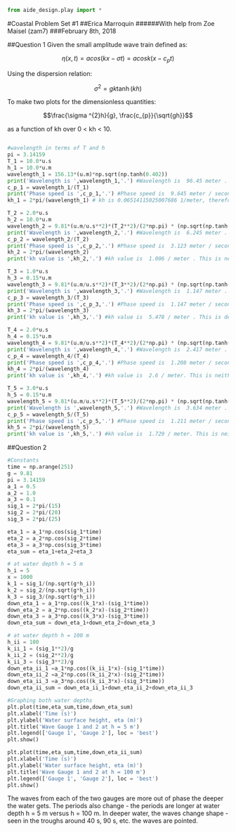 

```python
from aide_design.play import *
```

#Coastal Problem Set #1
##Erica Marroquin
######With help from Zoe Maisel (zam7)
###February 8th, 2018

##Question 1
Given the small amplitude wave train defined as:

$$\eta (x,t)=acos(kx-\sigma t) = acosk(x-c_{p}t)$$

Using the dispersion relation:

$$\sigma ^{2}=gk\tanh(kh)$$

To make two plots for the dimensionless quantities:

$$\frac{\sigma ^{2}h}{g}, \frac{c_{p}}{\sqrt{gh}}$$

as a function of kh over 0 < kh < 10.

```python

#wavelength in terms of T and h
pi = 3.14159
T_1 = 10.0*u.s
h_1 = 10.0*u.m
wavelength_1 = 156.13*(u.m)*np.sqrt(np.tanh(0.402))
print('Wavelength is ',wavelength_1,'.') #Wavelength is  96.45 meter .
c_p_1 = wavelength_1/(T_1)
print('Phase speed is ',c_p_1,'.') #Phase speed is  9.645 meter / second .
kh_1 = 2*pi/(wavelength_1) # kh is 0.06514115025007686 1/meter, therefore SHALLOW WATER and NON-DISPERSIVE.

T_2 = 2.0*u.s
h_2 = 10.0*u.m
wavelength_2 = 9.81*(u.m/u.s**2)*(T_2**2)/(2*np.pi) * (np.sqrt(np.tanh(10.06)))
print('Wavelength is ',wavelength_2,'.') #Wavelength is  6.245 meter .
c_p_2 = wavelength_2/(T_2)
print('Phase speed is ',c_p_2,'.') #Phase speed is  3.123 meter / second .
kh_2 = 2*pi/(wavelength_2)
print('kh value is ',kh_2,'.') #kh value is  1.006 / meter . This is neither shallow or deep, therefore transitional. This is dispersive.

T_3 = 1.0*u.s
h_3 = 0.15*u.m
wavelength_3 = 9.81*(u.m/u.s**2)*(T_3**2)/(2*np.pi) * (np.sqrt(np.tanh(.6036)))
print('Wavelength is ',wavelength_3,'.') #Wavelength is  1.147 meter .
c_p_3 = wavelength_3/(T_3)
print('Phase speed is ',c_p_3,'.') #Phase speed is  1.147 meter / second .
kh_3 = 2*pi/(wavelength_3)
print('kh value is ',kh_3,'.') #kh value is  5.478 / meter . This is deep water. This is dispersive.

T_4 = 2.0*u.s
h_4 = 0.15*u.m
wavelength_4 = 9.81*(u.m/u.s**2)*(T_4**2)/(2*np.pi) * (np.sqrt(np.tanh(.1509)))
print('Wavelength is ',wavelength_4,'.') #Wavelength is  2.417 meter .
c_p_4 = wavelength_4/(T_4)
print('Phase speed is ',c_p_4,'.') #Phase speed is  1.208 meter / second .
kh_4 = 2*pi/(wavelength_4)
print('kh value is ',kh_4,'.') #kh value is  2.6 / meter. This is neither shallow or deep, therefore transitional. This is dispersive.

T_5 = 3.0*u.s
h_5 = 0.15*u.m
wavelength_5 = 9.81*(u.m/u.s**2)*(T_5**2)/(2*np.pi) * (np.sqrt(np.tanh(.067)))
print('Wavelength is ',wavelength_5,'.') #Wavelength is  3.634 meter .
c_p_5 = wavelength_5/(T_5)
print('Phase speed is ',c_p_5,'.') #Phase speed is  1.211 meter / second .
kh_5 = 2*pi/(wavelength_5)
print('kh value is ',kh_5,'.') #kh value is  1.729 / meter. This is neither shallow or deep, therefore transitional. This is dispersive.

```


##Question 2
```python
#Constants
time = np.arange(251)
g = 9.81
pi = 3.14159
a_1 = 0.5
a_2 = 1.0
a_3 = 0.1
sig_1 = 2*pi/(15)
sig_2 = 2*pi/(20)
sig_3 = 2*pi/(25)

eta_1 = a_1*np.cos(sig_1*time)
eta_2 = a_2*np.cos(sig_2*time)
eta_3 = a_3*np.cos(sig_3*time)
eta_sum = eta_1+eta_2+eta_3

# at water depth h = 5 m
h_i = 5
x = 1000
k_1 = sig_1/(np.sqrt(g*h_i))
k_2 = sig_2/(np.sqrt(g*h_i))
k_3 = sig_3/(np.sqrt(g*h_i))
down_eta_1 = a_1*np.cos((k_1*x)-(sig_1*time))
down_eta_2 = a_2*np.cos((k_2*x)-(sig_2*time))
down_eta_3 = a_3*np.cos((k_3*x)-(sig_3*time))
down_eta_sum = down_eta_1+down_eta_2+down_eta_3

# at water depth h = 100 m
h_ii = 100
k_ii_1 = (sig_1**2)/g
k_ii_2 = (sig_2**2)/g
k_ii_3 = (sig_3**2)/g
down_eta_ii_1 =a_1*np.cos((k_ii_1*x)-(sig_1*time))
down_eta_ii_2 =a_2*np.cos((k_ii_2*x)-(sig_2*time))
down_eta_ii_3 =a_3*np.cos((k_ii_3*x)-(sig_3*time))
down_eta_ii_sum = down_eta_ii_1+down_eta_ii_2+down_eta_ii_3

#Graphing both water depths
plt.plot(time,eta_sum,time,down_eta_sum)
plt.xlabel('Time (s)')
plt.ylabel('Water surface height, eta (m)')
plt.title('Wave Gauge 1 and 2 at h = 5 m')
plt.legend(['Gauge 1', 'Gauge 2'], loc = 'best')
plt.show()

plt.plot(time,eta_sum,time,down_eta_ii_sum)
plt.xlabel('Time (s)')
plt.ylabel('Water surface height, eta (m)')
plt.title('Wave Gauge 1 and 2 at h = 100 m')
plt.legend(['Gauge 1', 'Gauge 2'], loc = 'best')
plt.show()

```
The waves from each of the two gauges are more out of phase the deeper the water gets. The periods also change - the periods are longer at water depth h = 5 m versus h = 100 m. In deeper water, the waves change shape - seen in the troughs around 40 s, 90 s, etc. the waves are pointed.
